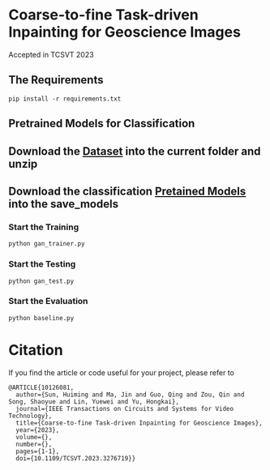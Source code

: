 # Coarse-to-fine Task-driven Inpainting for Geoscience Images

Accepted in TCSVT 2023

## The Requirements

```
pip install -r requirements.txt
```

## Pretrained Models for Classification


## Download the [Dataset](https://drive.google.com/file/d/1A8aScQzxEraahqkFRnJVEqBgnKvVFyUW/view?usp=drive_link) into the current folder and unzip


## Download the classification [Pretained Models](https://drive.google.com/drive/folders/1ydRKKrytJugLi7h5vIpkX-ZNdGRjvzqu?usp=sharing) into the save_models



### Start the Training

```
python gan_trainer.py
```

### Start the Testing

```
python gan_test.py

```

### Start the Evaluation

```
python baseline.py
```


# Citation
If you find the article or code useful for your project, please refer to


```
@ARTICLE{10126081,
  author={Sun, Huiming and Ma, Jin and Guo, Qing and Zou, Qin and Song, Shaoyue and Lin, Yuewei and Yu, Hongkai},
  journal={IEEE Transactions on Circuits and Systems for Video Technology}, 
  title={Coarse-to-fine Task-driven Inpainting for Geoscience Images}, 
  year={2023},
  volume={},
  number={},
  pages={1-1},
  doi={10.1109/TCSVT.2023.3276719}}
```